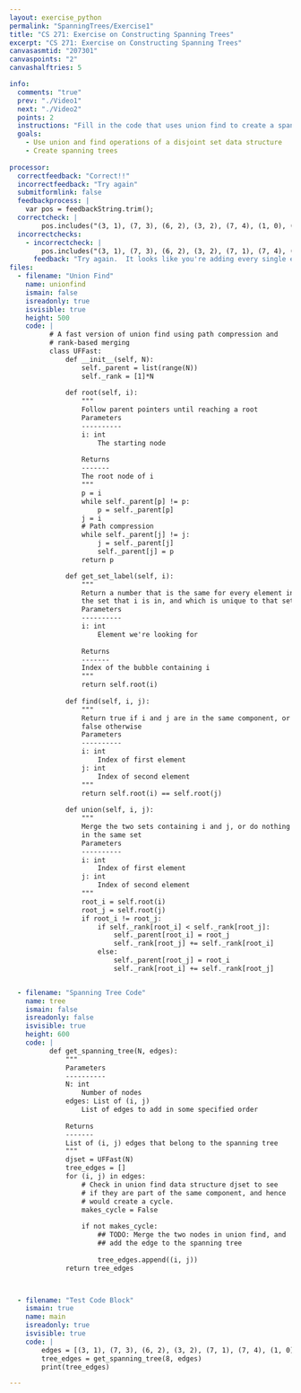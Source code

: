 ```yaml
---
layout: exercise_python
permalink: "SpanningTrees/Exercise1"
title: "CS 271: Exercise on Constructing Spanning Trees"
excerpt: "CS 271: Exercise on Constructing Spanning Trees"
canvasasmtid: "207301"
canvaspoints: "2"
canvashalftries: 5

info:
  comments: "true"
  prev: "./Video1"
  next: "./Video2"
  points: 2
  instructions: "Fill in the code that uses union find to create a spanning tree from edges that are traversed in some specified order.  The key step is to skip edges that would create a cycle if added.  You can check to see if an edge will create a cycle by using a disjoint set data structure and seeing if the nodes it would connect already belong to the same component."
  goals:
    - Use union and find operations of a disjoint set data structure
    - Create spanning trees
    
processor:  
  correctfeedback: "Correct!!" 
  incorrectfeedback: "Try again"
  submitformlink: false
  feedbackprocess: | 
    var pos = feedbackString.trim();
  correctcheck: |
        pos.includes("(3, 1), (7, 3), (6, 2), (3, 2), (7, 4), (1, 0), (5, 1)")
  incorrectchecks:
    - incorrectcheck: |
        pos.includes("(3, 1), (7, 3), (6, 2), (3, 2), (7, 1), (7, 4), (1, 0), (6, 4), (7, 6), (2, 0), (4, 1), (5, 1), (5, 3), (6, 5), (6, 0), (5, 4), (2, 1), (3, 0), (7, 2), (5, 2), (4, 0), (7, 0), (4, 2), (6, 1), (4, 3), (6, 3), (5, 0), (7, 5)")
      feedback: "Try again.  It looks like you're adding every single edge still. Be sure to union nodes after adding edges"
files:
  - filename: "Union Find"
    name: unionfind
    ismain: false
    isreadonly: true
    isvisible: true
    height: 500
    code: | 
          # A fast version of union find using path compression and
          # rank-based merging
          class UFFast:
              def __init__(self, N):
                  self._parent = list(range(N))
                  self._rank = [1]*N
              
              def root(self, i):
                  """
                  Follow parent pointers until reaching a root
                  Parameters
                  ----------
                  i: int
                      The starting node 
                  
                  Returns
                  -------
                  The root node of i
                  """
                  p = i
                  while self._parent[p] != p:
                      p = self._parent[p]
                  j = i
                  # Path compression
                  while self._parent[j] != j:
                      j = self._parent[j]
                      self._parent[j] = p
                  return p

              def get_set_label(self, i):
                  """
                  Return a number that is the same for every element in
                  the set that i is in, and which is unique to that set
                  Parameters
                  ----------
                  i: int
                      Element we're looking for
                  
                  Returns
                  -------
                  Index of the bubble containing i
                  """
                  return self.root(i)
              
              def find(self, i, j):
                  """
                  Return true if i and j are in the same component, or
                  false otherwise
                  Parameters
                  ----------
                  i: int
                      Index of first element
                  j: int
                      Index of second element
                  """
                  return self.root(i) == self.root(j)
              
              def union(self, i, j):
                  """
                  Merge the two sets containing i and j, or do nothing if they're
                  in the same set
                  Parameters
                  ----------
                  i: int
                      Index of first element
                  j: int
                      Index of second element
                  """
                  root_i = self.root(i)
                  root_j = self.root(j)
                  if root_i != root_j:
                      if self._rank[root_i] < self._rank[root_j]:
                          self._parent[root_i] = root_j
                          self._rank[root_j] += self._rank[root_i]
                      else:
                          self._parent[root_j] = root_i
                          self._rank[root_i] += self._rank[root_j]


  - filename: "Spanning Tree Code"
    name: tree
    ismain: false
    isreadonly: false
    isvisible: true
    height: 600
    code: | 
          def get_spanning_tree(N, edges):
              """
              Parameters
              ----------
              N: int
                  Number of nodes
              edges: List of (i, j)
                  List of edges to add in some specified order
              
              Returns
              -------
              List of (i, j) edges that belong to the spanning tree
              """
              djset = UFFast(N)
              tree_edges = []
              for (i, j) in edges:
                  # Check in union find data structure djset to see
                  # if they are part of the same component, and hence
                  # would create a cycle.
                  makes_cycle = False
                  
                  if not makes_cycle:
                      ## TODO: Merge the two nodes in union find, and
                      ## add the edge to the spanning tree
                      
                      tree_edges.append((i, j))
              return tree_edges



  - filename: "Test Code Block"
    ismain: true
    name: main
    isreadonly: true
    isvisible: true
    code: |
        edges = [(3, 1), (7, 3), (6, 2), (3, 2), (7, 1), (7, 4), (1, 0), (6, 4), (7, 6), (2, 0), (4, 1), (5, 1), (5, 3), (6, 5), (6, 0), (5, 4), (2, 1), (3, 0), (7, 2), (5, 2), (4, 0), (7, 0), (4, 2), (6, 1), (4, 3), (6, 3), (5, 0), (7, 5)]
        tree_edges = get_spanning_tree(8, edges)
        print(tree_edges)

---
```

